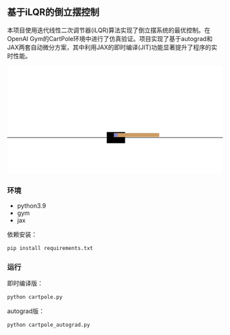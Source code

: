 ## 基于iLQR的倒立摆控制

本项目使用迭代线性二次调节器(iLQR)算法实现了倒立摆系统的最优控制。在OpenAI Gym的CartPole环境中进行了仿真验证。项目实现了基于autograd和JAX两套自动微分方案，其中利用JAX的即时编译(JIT)功能显著提升了程序的实时性能。

![demo](./assets/cartpole.gif)

### 环境

* python3.9
* gym
* jax

依赖安装：

```bash
pip install requirements.txt
```

### 运行

即时编译版：

```bash
python cartpole.py
```

autograd版：

```bash
python cartpole_autograd.py
```